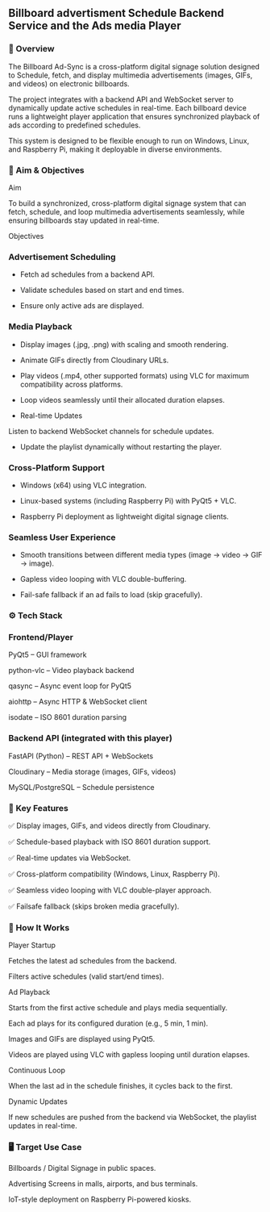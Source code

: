 ## Billboard advertisment Schedule Backend Service and the Ads media Player

### 📌 Overview

The Billboard Ad-Sync is a cross-platform digital signage solution designed to Schedule, fetch, and display multimedia advertisements (images, GIFs, and videos) on electronic billboards.

The project integrates with a backend API and WebSocket server to dynamically update active schedules in real-time. Each billboard device runs a lightweight player application that ensures synchronized playback of ads according to predefined schedules.

This system is designed to be flexible enough to run on Windows, Linux, and Raspberry Pi, making it deployable in diverse environments.

### 🎯 Aim & Objectives

Aim

To build a synchronized, cross-platform digital signage system that can fetch, schedule, and loop multimedia advertisements seamlessly, while ensuring billboards stay updated in real-time.

Objectives

### Advertisement Scheduling

- Fetch ad schedules from a backend API.

- Validate schedules based on start and end times.

- Ensure only active ads are displayed.

### Media Playback

- Display images (.jpg, .png) with scaling and smooth rendering.

- Animate GIFs directly from Cloudinary URLs.

- Play videos (.mp4, other supported formats) using VLC for maximum compatibility across platforms.

- Loop videos seamlessly until their allocated duration elapses.

- Real-time Updates

Listen to backend WebSocket channels for schedule updates.

- Update the playlist dynamically without restarting the player.

### Cross-Platform Support

- Windows (x64) using VLC integration.

- Linux-based systems (including Raspberry Pi) with PyQt5 + VLC.

- Raspberry Pi deployment as lightweight digital signage clients.

### Seamless User Experience

- Smooth transitions between different media types (image → video → GIF → image).

- Gapless video looping with VLC double-buffering.

- Fail-safe fallback if an ad fails to load (skip gracefully).

### ⚙️ Tech Stack

### Frontend/Player

PyQt5
– GUI framework

python-vlc
– Video playback backend

qasync
– Async event loop for PyQt5

aiohttp
– Async HTTP & WebSocket client

isodate
– ISO 8601 duration parsing

### Backend API (integrated with this player)

FastAPI (Python) – REST API + WebSockets

Cloudinary – Media storage (images, GIFs, videos)

MySQL/PostgreSQL – Schedule persistence

### 🔑 Key Features

✅ Display images, GIFs, and videos directly from Cloudinary.

✅ Schedule-based playback with ISO 8601 duration support.

✅ Real-time updates via WebSocket.

✅ Cross-platform compatibility (Windows, Linux, Raspberry Pi).

✅ Seamless video looping with VLC double-player approach.

✅ Failsafe fallback (skips broken media gracefully).

### 🚀 How It Works

Player Startup

Fetches the latest ad schedules from the backend.

Filters active schedules (valid start/end times).

Ad Playback

Starts from the first active schedule and plays media sequentially.

Each ad plays for its configured duration (e.g., 5 min, 1 min).

Images and GIFs are displayed using PyQt5.

Videos are played using VLC with gapless looping until duration elapses.

Continuous Loop

When the last ad in the schedule finishes, it cycles back to the first.

Dynamic Updates

If new schedules are pushed from the backend via WebSocket, the playlist updates in real-time.

### 🖥️ Target Use Case

Billboards / Digital Signage in public spaces.

Advertising Screens in malls, airports, and bus terminals.

IoT-style deployment on Raspberry Pi-powered kiosks.
